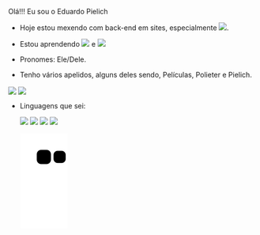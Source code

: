 Olá!!! Eu sou o Eduardo Pielich
- Hoje estou mexendo com back-end em sites, especialmente <img height= 15cm src='https://upload.wikimedia.org/wikipedia/commons/thumb/2/27/PHP-logo.svg/2560px-javascript-logo.svg.png'>.

- Estou aprendendo <img height= 15cm src='https://logodownload.org/wp-content/uploads/2022/04/javascript-logo-1.png'> e <img height= 15cm src='https://logos-world.net/wp-content/uploads/2021/10/Python-Symbol.png'>

- Pronomes: Ele/Dele.

- Tenho vários apelidos, alguns deles sendo, Películas, Polieter e Pielich. 

<div>
  <img align="center" height="120vh" src='https://github-readme-stats.vercel.app/api?username=Poliester2005&show_icons=true&theme=gotham'>
  <img align="center" height="120vh" src='https://github-readme-stats.vercel.app/api/top-langs/?username=Poliester2005&show_icons=true&theme=gotham&langs_count=3&layout=compact'>
</div>

- Linguagens que sei:

  <img height="80vh" src="https://cdn.jsdelivr.net/gh/devicons/devicon/icons/html5/html5-plain-wordmark.svg" />
  <img height="80vh" src="https://cdn.jsdelivr.net/gh/devicons/devicon/icons/css3/css3-plain-wordmark.svg" />
  <img height="80vh" src="https://cdn.jsdelivr.net/gh/devicons/devicon/icons/php/php-plain.svg"/>
  <img height="80vh" src="https://cdn.jsdelivr.net/gh/devicons/devicon/icons/javascript/javascript-plain.svg" />
  
    ![Snake animation](https://github.com/poliester2005/poliester2005/blob/output/github-contribution-grid-snake.svg)
